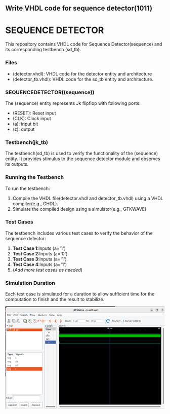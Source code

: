 ## Write VHDL code for sequence detector(1011)

# **SEQUENCE DETECTOR**
This repository contains VHDL code for Sequence Detector(sequence) and its corresponding testbench (sd_tb).

### Files
 - (detector.vhdl): VHDL code for the detector entity and architecture
 - (detector_tb.vhdl): VHDL code for the sd_tb entity and architecture.

### SEQUENCEDETECTOR((sequence))
The (sequence) entity represents Jk flipflop with following ports: 
 - (RESET): Reset input
 - (CLK): Clock input
 - (a):  input bit
 - (z): output

### Testbench(jk_tb)
The testbench(sd_tb) is used to verify the functionality of the (sequence) entity. It provides stimulus to the sequence detector module and observes its outputs.

### Running the Testbench
To run the testbench: 

 1. Compile the VHDL file(detector.vhdl and detector_tb.vhdl) using a VHDL compiler(e.g., GHDL).
 2. Simulate the compiled design using a simulator(e.g., GTKWAVE)

### Test Cases
The testbench includes various test cases to verify the behavior of the sequence detector: 
 1. **Test Case 1**:Inputs (a='1')
 2. **Test Case 2**:Inputs (a='0')
 3. **Test Case 3**:Inputs (a='1')
 4. **Test Case 4**:Inputs (a='1')
 5. (*Add more test cases as needed*)

### Simulation Duration
 Each test case is simulated for a duration to allow  sufficient time for the computation to finish and the result to stabilize.

 ![Simulation of sequence detector](/Sequence%20Detection/Image_detector.png)